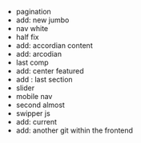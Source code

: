 -  pagination
- add: new jumbo
- nav white
- half fix
- add: accordian content
- add: arcodian
- last comp
- add: center featured
- add : last section
- slider
- mobile nav
- second almost
- swipper js
- add: current
- add: another git within the frontend
